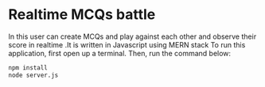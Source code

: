 # Realtime MCQs battle 
In this user can create MCQs and play against each other and observe their score in realtime .It is written in Javascript using MERN stack
To run this application, first open up a terminal. Then, run the command below:

```sh
npm install
node server.js
```
